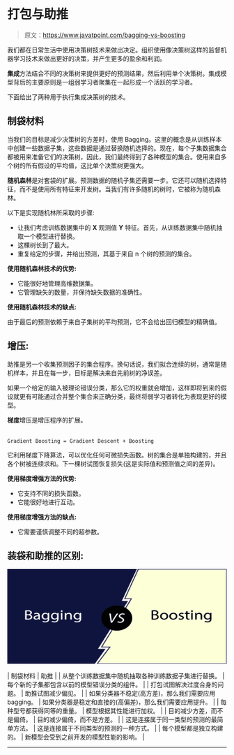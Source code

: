 # 打包与助推

> 原文：<https://www.javatpoint.com/bagging-vs-boosting>

我们都在日常生活中使用决策树技术来做出决定。组织使用像决策树这样的监督机器学习技术来做出更好的决策，并产生更多的盈余和利润。

**集成**方法结合不同的决策树来提供更好的预测结果，然后利用单个决策树。集成模型背后的主要原则是一组弱学习者聚集在一起形成一个活跃的学习者。

下面给出了两种用于执行集成决策树的技术。

## 制袋材料

当我们的目标是减少决策树的方差时，使用 Bagging。这里的概念是从训练样本中创建一些数据子集，这些数据是通过替换随机选择的。现在，每个子集数据集合都被用来准备它们的决策树，因此，我们最终得到了各种模型的集合。使用来自多个树的所有假设的平均值，这比单个决策树更强大。

**随机森林**是对套袋的扩展。预测数据的随机子集还需要一步。它还可以随机选择特征，而不是使用所有特征来开发树。当我们有许多随机的树时，它被称为随机森林。

以下是实现随机林所采取的步骤:

*   让我们考虑训练数据集中的 **X** 观测值 **Y** 特征。首先，从训练数据集中随机抽取一个模型进行替换。
*   这棵树长到了最大。
*   重复给定的步骤，并给出预测，其基于来自 n 个树的预测的集合。

**使用随机森林技术的优势:**

*   它能很好地管理高维数据集。
*   它管理缺失的数量，并保持缺失数据的准确性。

**使用随机森林技术的缺点:**

由于最后的预测依赖于来自子集树的平均预测，它不会给出回归模型的精确值。

## 增压:

助推是另一个收集预测因子的集合程序。换句话说，我们拟合连续的树，通常是随机样本，并且在每一步，目标是解决来自先前树的净误差。

如果一个给定的输入被理论错误分类，那么它的权重就会增加，这样即将到来的假设就更有可能通过合并整个集合来正确分类，最终将弱学习者转化为表现更好的模型。

**梯度**增压是增压程序的扩展。

```

Gradient Boosting = Gradient Descent + Boosting

```

它利用梯度下降算法，可以优化任何可微损失函数。树的集合是单独构建的，并且各个树被连续求和。下一棵树试图恢复损失(这是实际值和预测值之间的差异)。

**使用梯度增强方法的优势:**

*   它支持不同的损失函数。
*   它能很好地进行互动。

**使用梯度增强方法的缺点:**

*   它需要谨慎调整不同的超参数。

## 装袋和助推的区别:

![Bagging vs Boosting](img/a2814ab5c64566f5eb75b3cf68654337.png)

| 制袋材料 | 助推 |
| 从整个训练数据集中随机抽取各种训练数据子集进行替换。 | 每个新的子集都包含以前的模型错误分类的组件。 |
| 打包试图解决过度合身的问题。 | 助推试图减少偏见。 |
| 如果分类器不稳定(高方差)，那么我们需要应用 bagging。 | 如果分类器是稳定和直接的(高偏差)，那么我们需要应用提升。 |
| 每种型号都获得同等的重量。 | 模型根据其性能进行加权。 |
| 目的减少方差，而不是偏倚。 | 目的减少偏倚，而不是方差。 |
| 这是连接属于同一类型的预测的最简单方法。 | 这是连接属于不同类型的预测的一种方式。 |
| 每个模型都是独立构建的。 | 新模型会受到之前开发的模型性能的影响。 |

* * *